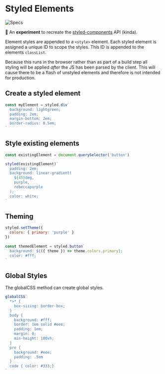 # Styled Elements

![Specs](https://github.com/lewisvrobinson/styled-elements/workflows/Specs/badge.svg)

🚨 An **experiment** to recreate the [styled-components](https://github.com/styled-components) API (kinda).

Element styles are appended to a `<style>` element. Each styled element is assigned a unique ID to scope the styles. This ID is appended to the elements `classList`.

Because this runs in the browser rather than as part of a build step all styling will be applied *after* the JS has been parsed by the client. This will cause there to be a flash of unstyled elements and therefore is not intended for production.

## Create a styled element

```js
const myElement = styled.div`
  background: lightgreen;
  padding: 2em;
  margin-bottom: 2em; 
  border-radius: 0.5em;
`
```

## Style existing elements
```js
const existingElement = document.querySelector('button')

styled(existingElement)`
  padding: 2em;
  background: linear-gradient(
    ${45}deg, 
    purple, 
    rebeccapurple
  );
  color: white;
`
```

## Theming

```js
styled.setTheme({ 
  colors: { primary: 'purple' }
})
        
const themedElement = styled.button`
  background: ${({ theme }) => theme.colors.primary};
  color: #fff;
`
```

## Global Styles
The globalCSS method can create global styles.

```js
globalCSS`
  *>* {
    box-sizing: border-box;
  }
  body {
    background: #fff;
    border: 1em solid #eee;
    padding: 1em;
    margin: 0;
    min-height: 100vh;
  }
  pre {
    background: #eee;
    padding: .5em
  }
  code { color: #333;}
`
```
